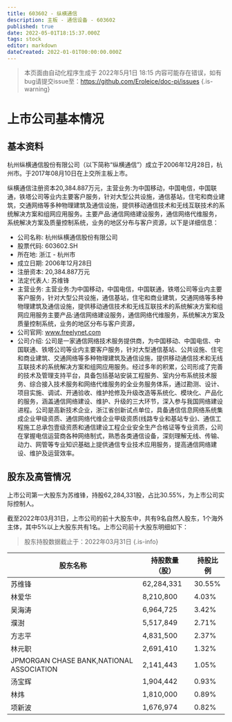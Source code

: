 ```yaml
---
title: 603602 - 纵横通信
description: 主板 - 通信设备 - 603602
published: true
date: 2022-05-01T18:15:37.000Z
tags: stock
editor: markdown
dateCreated: 2022-01-01T00:00:00.000Z
---
```


> 本页面由自动化程序生成于 2022年5月1日 18:15
> 内容可能存在错误，如有bug请提交issue至：https://github.com/Eroleice/doc-pi/issues
{.is-warning}

# 上市公司基本情况

## 基本资料

杭州纵横通信股份有限公司（以下简称“纵横通信”）成立于2006年12月28日，杭州市。于2017年08月10日在上交所主板上市。

纵横通信注册资本20,384.887万元，主营业务:为中国移动，中国电信，中国联通，铁塔公司等业内主要客户服务，针对大型公共设施，通信基站，住宅和商业建筑，交通网络等多种物理建筑及通信设施，提供移动通信技术和无线互联技术的系统解决方案和组网应用服务。主要产品:通信网络建设服务，通信网络代维服务，系统解决方案及质量控制系统，业务的地区分布与客户资源，以下是详细信息：

- 公司名称: 杭州纵横通信股份有限公司
- 股票代码: 603602.SH
- 所在地: 浙江 - 杭州市
- 成立日期: 2006年12月28日
- 注册资本: 20,384.887万元
- 法定代表人: 苏维锋
- 主营业务: 主营业务:为中国移动，中国电信，中国联通，铁塔公司等业内主要客户服务，针对大型公共设施，通信基站，住宅和商业建筑，交通网络等多种物理建筑及通信设施，提供移动通信技术和无线互联技术的系统解决方案和组网应用服务主要产品:通信网络建设服务，通信网络代维服务，系统解决方案及质量控制系统，业务的地区分布与客户资源，
- 公司官网: www.freelynet.com
- 公司介绍: 公司是一家通信网络技术服务提供商，为中国移动、中国电信、中国联通、铁塔公司等业内主要客户服务，针对大型通信基站、公共设施、住宅和商业建筑、交通网络等多种物理建筑及通信设施，提供移动通信技术和无线互联技术的系统解决方案和组网应用服务。经过多年的积累，公司形成了完善的技术及管理支持平台，具备包括基站安装工程服务、室内分布系统技术服务、综合接入技术服务和网络代维服务的全业务服务体系，通过勘测、设计、项目实施、调试、开通验收、维护抢修及升级改造等系统化、模块化、产品化的服务，涵盖通信网络建设、维护、升级的三大环节，深入参与我国网络建设进程。公司是高新技术企业，浙江省创新试点单位，具备通信信息网络系统集成企业甲级资质、通信网络代维企业甲级资质(线路专业和基站专业)、通信工程施工总承包壹级资质和通信建设工程企业安全生产合格证等专业资质，公司在掌握电信运营商各种网络制式，熟悉各类通信设备，深刻理解无线、传输、动力、网管等专业知识基础上提供通信专业技术应用服务，提高通信网络建设、维护及运营效率。


## 股东及高管情况

上市公司第一大股东为苏维锋，持股62,284,331股，占比30.55%，为上市公司实际控制人。

截至2022年03月31日，上市公司的前十大股东中，共有9名自然人股东，1个海外主体，其中5%以上大股东共有1名。上市公司前十大股东明细如下：

> 股东持股数据截止于：2022年03月31日
{.is-info}

| 股东名称 | 持股数量（股） | 持股比例 |
| --- | --- | --- |
| 苏维锋 | 62,284,331 | 30.55% |
| 林爱华 | 8,210,800 | 4.03% |
| 吴海涛 | 6,964,725 | 3.42% |
| 濮澍 | 5,517,849 | 2.71% |
| 方志平 | 4,831,500 | 2.37% |
| 林元职 | 2,691,410 | 1.32% |
| JPMORGAN CHASE  BANK,NATIONAL ASSOCIATION | 2,141,443 | 1.05% |
| 汤宝辉 | 1,904,442 | 0.93% |
| 林炜 | 1,810,000 | 0.89% |
| 项新波 | 1,676,974 | 0.82% |




